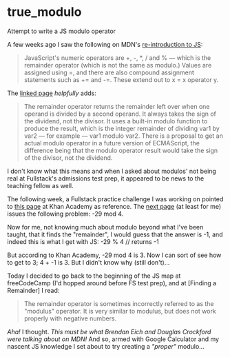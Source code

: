 # true_modulo
Attempt to write a JS modulo operator


A few weeks ago I saw the following on MDN's [re-introduction to JS](https://developer.mozilla.org/en-US/docs/Web/JavaScript/A_re-introduction_to_JavaScript#Operators):
> JavaScript's numeric operators are +, -, *, / and % — which is the remainder operator (which is not the same as modulo.) Values are assigned using =, and there are also compound assignment statements such as += and -=. These extend out to x = x operator y.

The [linked page](https://developer.mozilla.org/en-US/docs/Web/JavaScript/Reference/Operators/Arithmetic_Operators#Remainder_%28%29) *helpfully* adds:
> The remainder operator returns the remainder left over when one operand is divided by a second operand. It always takes the sign of the dividend, not the divisor. It uses a built-in modulo function to produce the result, which is the integer remainder of dividing var1 by var2 — for example — var1 modulo var2. There is a proposal to get an actual modulo operator in a future version of ECMAScript, the difference being that the modulo operator result would take the sign of the divisor, not the dividend.

I don't know what this means and when I asked about modulos' not being real at Fullstack's admissions test prep, it appeared to be news to the teaching fellow as well.

The following week, a Fullstack practice challenge I was working on pointed to [this page](https://www.khanacademy.org/computing/computer-science/cryptography/modarithmetic/a/what-is-modular-arithmetic) at Khan Academy as reference. The [next page](https://www.khanacademy.org/computing/computer-science/cryptography/modarithmetic/e/modulo-operator) (at least for me) issues the following problem: -29 mod 4.

Now for me, not knowing much about modulo beyond what I've been taught, that it finds the "remainder", I would guess that the answer is -1, and indeed this is what I get with JS:
-29 % 4  // returns -1

But according to Khan Academy, -29 mod 4 is 3. Now I can sort of see how to get to 3; 4 + -1 is 3. But I didn't know why (still don't)...

Today I decided to go back to the beginning of the JS map at freeCodeCamp (I'd hopped around before FS test prep), and at [Finding a Remainder] I read:
> The remainder operator is sometimes incorrectly referred to as the "modulus" operator. It is very similar to modulus, but does not work properly with negative numbers.

*Aha!* I thought. *This must be what Brendan Eich and Douglas Crockford were talking about on MDN!* And so, armed with Google Calculator and my nascent JS knowledge I set about to try creating a *"proper"* modulo...
